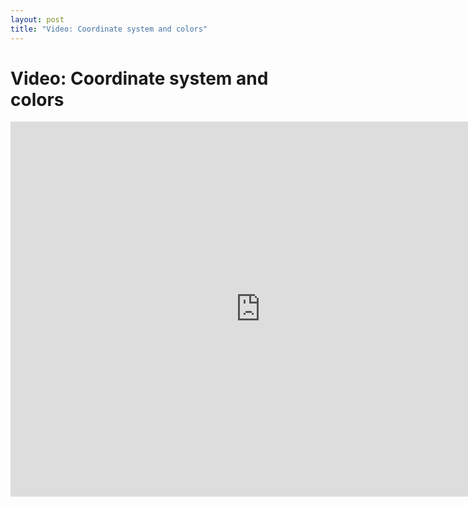 ```yaml
---
layout: post
title: "Video: Coordinate system and colors"
---
```


# Video: Coordinate system and colors


<div style="text-align: center">
<iframe src="http://player.vimeo.com/video/57390156?title=0&amp;byline=0&amp;portrait=0&amp;color=ffffff" width="800" height="600" frameborder="0" webkitAllowFullScreen mozallowfullscreen allowFullScreen></iframe>
</div>
